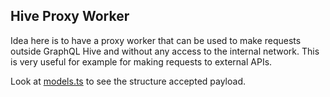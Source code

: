 ## Hive Proxy Worker

Idea here is to have a proxy worker that can be used to make requests outside GraphQL Hive and without any access to the internal network.
This is very useful for example for making requests to external APIs.

Look at [models.ts](./src/models.ts) to see the structure accepted payload.
